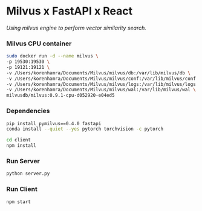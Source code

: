 # Milvus x FastAPI x React 
*Using milvus engine to perform vector similarity search.*

### Milvus CPU container
```bash
sudo docker run -d --name milvus \
-p 19530:19530 \
-p 19121:19121 \
-v /Users/korenhamra/Documents/Milvus/milvus/db:/var/lib/milvus/db \
-v /Users/korenhamra/Documents/Milvus/milvus/conf:/var/lib/milvus/conf \
-v /Users/korenhamra/Documents/Milvus/milvus/logs:/var/lib/milvus/logs \
-v /Users/korenhamra/Documents/Milvus/milvus/wal:/var/lib/milvus/wal \
milvusdb/milvus:0.9.1-cpu-d052920-e04ed5
```

### Dependencies

```bash 
pip install pymilvus==0.4.0 fastapi
conda install --quiet --yes pytorch torchvision -c pytorch

cd client 
npm install
```

### Run Server

```bash
python server.py
```

### Run Client

```bash
npm start
```